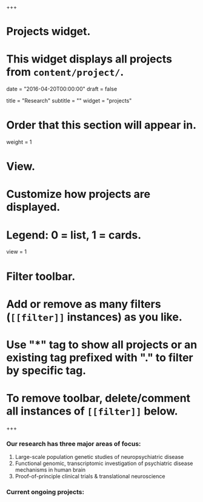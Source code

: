 +++
# Projects widget.
# This widget displays all projects from `content/project/`.

date = "2016-04-20T00:00:00"
draft = false

title = "Research"
subtitle = ""
widget = "projects"

# Order that this section will appear in.
weight = 1

# View.
# Customize how projects are displayed.
# Legend: 0 = list, 1 = cards.
view = 1

# Filter toolbar.
# Add or remove as many filters (`[[filter]]` instances) as you like.
# Use "*" tag to show all projects or an existing tag prefixed with "." to filter by specific tag.
# To remove toolbar, delete/comment all instances of `[[filter]]` below.

+++

### Our research has three major areas of focus:  
1. Large-scale population genetic studies of neuropsychiatric disease  
2. Functional genomic, transcriptomic investigation of psychiatric disease mechanisms in human brain  
3. Proof-of-principle clinical trials & translational neuroscience


### Current ongoing projects:
